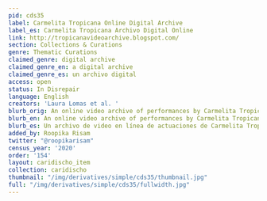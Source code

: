 ```yaml
---
pid: cds35
label: Carmelita Tropicana Online Digital Archive
label_es: Carmelita Tropicana Archivo Digital Online
link: http://tropicanavideoarchive.blogspot.com/
section: Collections & Curations
genre: Thematic Curations
claimed_genre: digital archive
claimed_genre_en: a digital archive
claimed_genre_es: un archivo digital
access: open
status: In Disrepair
language: English
creators: 'Laura Lomas et al. '
blurb_orig: An online video archive of performances by Carmelita Tropicana
blurb_en: An online video archive of performances by Carmelita Tropicana
blurb_es: Un archivo de video en línea de actuaciones de Carmelita Tropicana.
added_by: Roopika Risam
twitter: "@roopikarisam"
census_year: '2020'
order: '154'
layout: caridischo_item
collection: caridischo
thumbnail: "/img/derivatives/simple/cds35/thumbnail.jpg"
full: "/img/derivatives/simple/cds35/fullwidth.jpg"
---
```

